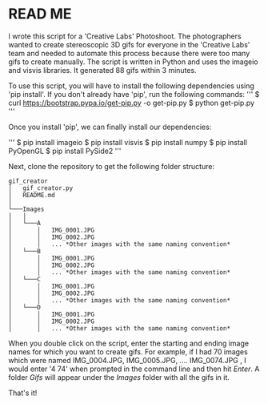 # READ ME
I wrote this script for a 'Creative Labs' Photoshoot. The photographers wanted to create stereoscopic 3D gifs for everyone in the 'Creative Labs' team and needed to automate this process because there were too many gifs to create manually. The script is written in Python and uses the imageio and visvis libraries. It generated 88 gifs within 3 minutes.

To use this script, you will have to install the following dependencies using 'pip install'. If you don't already have 'pip', run the following commands:
'''
$ curl https://bootstrap.pypa.io/get-pip.py -o get-pip.py
$ python get-pip.py
'''

Once you install 'pip', we can finally install our dependencies:

'''
$ pip install imageio
$ pip install visvis
$ pip install numpy
$ pip install PyOpenGL
$ pip install PySide2
'''

Next, clone the repository to get the following folder structure:
```
gif_creator
│   gif_creator.py
│   README.md 
│
└───Images
│   │
│   └───A
│       │   IMG_0001.JPG
│       │   IMG_0002.JPG
│       │   ... *Other images with the same naming convention*
│   └───B
│       │   IMG_0001.JPG
│       │   IMG_0002.JPG
│       │   ... *Other images with the same naming convention*
│   └───C
│       │   IMG_0001.JPG
│       │   IMG_0002.JPG
│       │   ... *Other images with the same naming convention*
│   └───D
│       │   IMG_0001.JPG
│       │   IMG_0002.JPG
│       │   ... *Other images with the same naming convention*
```

When you double click on the script, enter the starting and ending image names for which you want to create gifs. For example, if I had 70 images which were named IMG_0004.JPG, IMG_0005.JPG, .... IMG_0074.JPG , I would enter '4 74' when prompted in the command line and then hit *Enter*. A folder *Gifs* will appear under the *Images* folder with all the gifs in it.

That's it!
